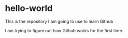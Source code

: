 # hello-world
This is the repository I am going to use to learn Github

I am trying to figure out how Github works for the first time.
